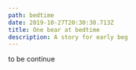 ```yaml
---
path: bedtime
date: 2019-10-27T20:30:30.713Z
title: One bear at bedtime
description: A story for early beg
---
```

to be continue
